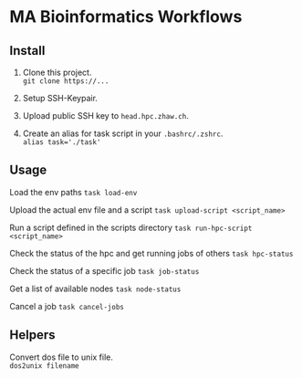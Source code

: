# MA Bioinformatics Workflows


## Install

1. Clone this project.  
`git clone https://...` 

1. Setup SSH-Keypair.

1.  Upload public SSH key to `head.hpc.zhaw.ch`.

1. Create an alias for task script in your `.bashrc/.zshrc`.  
`alias task='./task'`


## Usage

Load the env paths
`task load-env`

Upload the actual env file and a script
`task upload-script <script_name>`

Run a script defined in the scripts directory
`task run-hpc-script <script_name>`

Check the status of the hpc and get running jobs of others
`task hpc-status`

Check the status of a specific job
`task job-status`

Get a list of available nodes
`task node-status`

Cancel a job
`task cancel-jobs`


## Helpers

Convert dos file to unix file.  
`dos2unix filename`